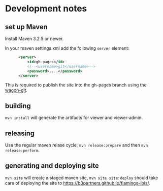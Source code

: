# Development notes

## set up Maven

Install Maven 3.2.5 or newer.

In your maven settings.xml add the following `server` element:

```xml
      <server>
          <id>gh-pages</id>
          <!--<username>git</username>-->
          <password>....</password>
      </server>
```

This is required to publish the site into the gh-pages branch using the
[wagon-git](https://github.com/trajano/wagon-git).

## building

`mvn install` will generate the artifacts for viewer and viewer-admin.

## releasing

Use the regular maven relase cycle; `mvn release:prepare` and then `mvn release:perform`.

## generating and deploying site

`mvn site` will create a staged maven site, `mvn site site:deploy` should take
care of deploying the site to https://b3partners.github.io/flamingo-ibis/.
